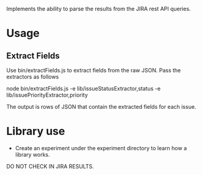 Implements the ability to parse the results from the JIRA rest API queries.

# Usage
## Extract Fields
Use bin/extractFields.js to extract fields from the raw JSON. Pass the extractors as follows 

node bin/extractFields.js -e lib/issueStatusExtractor,status -e lib/issuePriorityExtractor,priority <naw json filename>

The output is rows of JSON that contain the extracted fields for each issue.

# Library use
* Create an experiment under the experiment directory to learn how a library works.


DO NOT CHECK IN JIRA RESULTS.